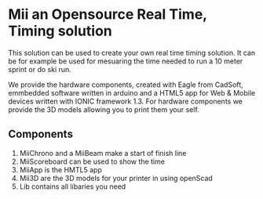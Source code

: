 # Mii an Opensource Real Time, Timing solution
This solution can be used to create your own real time timing solution. It can be for example be used for mesuaring
the time needed to run a 10 meter sprint or do ski run.

We provide the hardware components, created with Eagle from CadSoft, emmbedded software written in arduino and a HTML5 app for Web & Mobile devices written with IONIC framework 1.3. For hardware components we provide the 3D models allowing you to print them your self.

## Components
1. MiiChrono and a MiiBeam make a start of finish line
2. MiiScoreboard can be used to show the time
3. MiiApp is the HMTL5 app
4. Mii3D are the 3D models for your printer in using openScad
5. Lib contains all libaries you need
